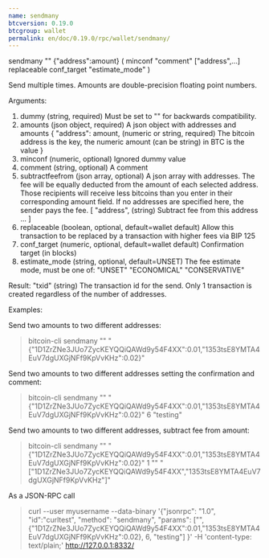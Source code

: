 ```yaml
---
name: sendmany
btcversion: 0.19.0
btcgroup: wallet
permalink: en/doc/0.19.0/rpc/wallet/sendmany/
---
```


sendmany "" {"address":amount} ( minconf "comment" ["address",...] replaceable conf_target "estimate_mode" )

Send multiple times. Amounts are double-precision floating point numbers.

Arguments:
1. dummy                     (string, required) Must be set to "" for backwards compatibility.
2. amounts                   (json object, required) A json object with addresses and amounts
     {
       "address": amount,    (numeric or string, required) The bitcoin address is the key, the numeric amount (can be string) in BTC is the value
     }
3. minconf                   (numeric, optional) Ignored dummy value
4. comment                   (string, optional) A comment
5. subtractfeefrom           (json array, optional) A json array with addresses.
                             The fee will be equally deducted from the amount of each selected address.
                             Those recipients will receive less bitcoins than you enter in their corresponding amount field.
                             If no addresses are specified here, the sender pays the fee.
     [
       "address",            (string) Subtract fee from this address
       ...
     ]
6. replaceable               (boolean, optional, default=wallet default) Allow this transaction to be replaced by a transaction with higher fees via BIP 125
7. conf_target               (numeric, optional, default=wallet default) Confirmation target (in blocks)
8. estimate_mode             (string, optional, default=UNSET) The fee estimate mode, must be one of:
                             "UNSET"
                             "ECONOMICAL"
                             "CONSERVATIVE"

Result:
"txid"                   (string) The transaction id for the send. Only 1 transaction is created regardless of 
                                    the number of addresses.

Examples:

Send two amounts to two different addresses:
> bitcoin-cli sendmany "" "{\"1D1ZrZNe3JUo7ZycKEYQQiQAWd9y54F4XX\":0.01,\"1353tsE8YMTA4EuV7dgUXGjNFf9KpVvKHz\":0.02}"

Send two amounts to two different addresses setting the confirmation and comment:
> bitcoin-cli sendmany "" "{\"1D1ZrZNe3JUo7ZycKEYQQiQAWd9y54F4XX\":0.01,\"1353tsE8YMTA4EuV7dgUXGjNFf9KpVvKHz\":0.02}" 6 "testing"

Send two amounts to two different addresses, subtract fee from amount:
> bitcoin-cli sendmany "" "{\"1D1ZrZNe3JUo7ZycKEYQQiQAWd9y54F4XX\":0.01,\"1353tsE8YMTA4EuV7dgUXGjNFf9KpVvKHz\":0.02}" 1 "" "[\"1D1ZrZNe3JUo7ZycKEYQQiQAWd9y54F4XX\",\"1353tsE8YMTA4EuV7dgUXGjNFf9KpVvKHz\"]"

As a JSON-RPC call
> curl --user myusername --data-binary '{"jsonrpc": "1.0", "id":"curltest", "method": "sendmany", "params": ["", {"1D1ZrZNe3JUo7ZycKEYQQiQAWd9y54F4XX":0.01,"1353tsE8YMTA4EuV7dgUXGjNFf9KpVvKHz":0.02}, 6, "testing"] }' -H 'content-type: text/plain;' http://127.0.0.1:8332/


